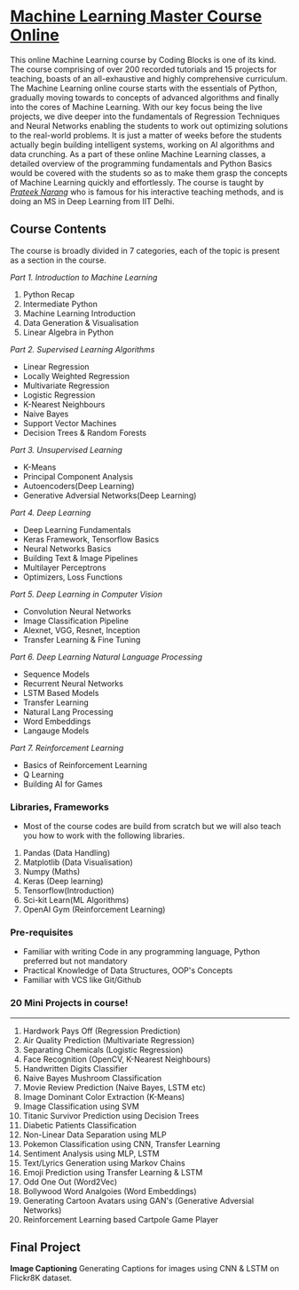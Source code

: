 

# [Machine Learning Master Course Online](https://online.codingblocks.com/courses/machine-learning-course-online)
This online Machine Learning course by Coding Blocks is one of its kind. The course comprising of over 200 recorded tutorials and 15 projects for teaching, boasts of an all-exhaustive and highly comprehensive curriculum. The Machine Learning online course starts with the essentials of Python, gradually moving towards to concepts of advanced algorithms and finally into the cores of Machine Learning. With our key focus being the live projects, we dive deeper into the fundamentals of Regression Techniques and Neural Networks enabling the students to work out optimizing solutions to the real-world problems. It is just a matter of weeks before the students actually begin building intelligent systems, working on AI algorithms and data crunching. As a part of these online Machine Learning classes, a detailed overview of the programming fundamentals and Python Basics would be covered with the students so as to make them grasp the concepts of Machine Learning quickly and effortlessly. The course is taught by [*Prateek Narang*](http://prateeknarang.com) who is famous for his interactive teaching methods, and is doing an MS in Deep Learning from IIT Delhi.
 
**Course Contents**
-------------------
The course is broadly divided in 7 categories, each of the topic is present as a section in the course.

*Part 1. Introduction to Machine Learning*
1. Python Recap
2. Intermediate Python
3. Machine Learning Introduction
4. Data Generation & Visualisation
5. Linear Algebra in Python

*Part 2. Supervised Learning Algorithms*
- Linear Regression
- Locally Weighted Regression
- Multivariate Regression
- Logistic Regression
- K-Nearest Neighbours
- Naive Bayes
- Support Vector Machines
- Decision Trees & Random Forests

*Part 3. Unsupervised Learning*
- K-Means
- Principal Component Analysis
- Autoencoders(Deep Learning)
- Generative Adversial Networks(Deep Learning)

*Part 4. Deep Learning*
- Deep Learning Fundamentals
- Keras Framework, Tensorflow Basics
- Neural Networks Basics
- Building Text & Image Pipelines
- Multilayer Perceptrons
- Optimizers, Loss Functions

*Part 5. Deep Learning in Computer Vision*
- Convolution Neural Networks
- Image Classification Pipeline
- Alexnet, VGG, Resnet, Inception
- Transfer Learning & Fine Tuning

*Part 6. Deep Learning Natural Language Processing*
- Sequence Models
- Recurrent Neural Networks
- LSTM Based Models
- Transfer Learning
- Natural Lang Processing
- Word Embeddings
- Langauge Models

*Part 7. Reinforcement Learning*
- Basics of Reinforcement Learning
- Q Learning
- Building AI for Games

### Libraries, Frameworks
- Most of the course codes are build from scratch but we will also teach you how to work with
the following libraries.
1. Pandas (Data Handling)
2. Matplotlib (Data Visualisation)
3. Numpy (Maths)
4. Keras (Deep learning)
5. Tensorflow(Introduction)
6. Sci-kit Learn(ML Algorithms)
6. OpenAI Gym (Reinforcement Learning)

### Pre-requisites
- Familiar with writing Code in any programming language, Python preferred but not mandatory
- Practical Knowledge of Data Structures, OOP's Concepts
- Familiar with VCS like Git/Github


### 20 Mini Projects in course!
-------------------------------
1. Hardwork Pays Off (Regression Prediction)
2. Air Quality Prediction (Multivariate Regression)
3. Separating Chemicals (Logistic Regression)
4. Face Recognition (OpenCV, K-Nearest Neighbours)
5. Handwritten Digits Classifier
6. Naive Bayes Mushroom Classification
7. Movie Review Prediction (Naive Bayes, LSTM etc)
8. Image Dominant Color Extraction (K-Means)
9. Image Classification using SVM
10. Titanic Survivor Prediction using Decision Trees
11. Diabetic Patients Classification
12. Non-Linear Data Separation using MLP
13. Pokemon Classification using CNN, Transfer Learning
14. Sentiment Analysis using MLP, LSTM
15. Text/Lyrics Generation using Markov Chains
16. Emoji Prediction using Transfer Learning & LSTM
17. Odd One Out (Word2Vec)
18. Bollywood Word Analgoies (Word Embeddings)
19. Generating Cartoon Avatars using GAN's (Generative Adversial Networks)
20. Reinforcement Learning based Cartpole Game Player


Final Project
----------------
**Image Captioning**
Generating Captions for images using CNN & LSTM on Flickr8K dataset.
